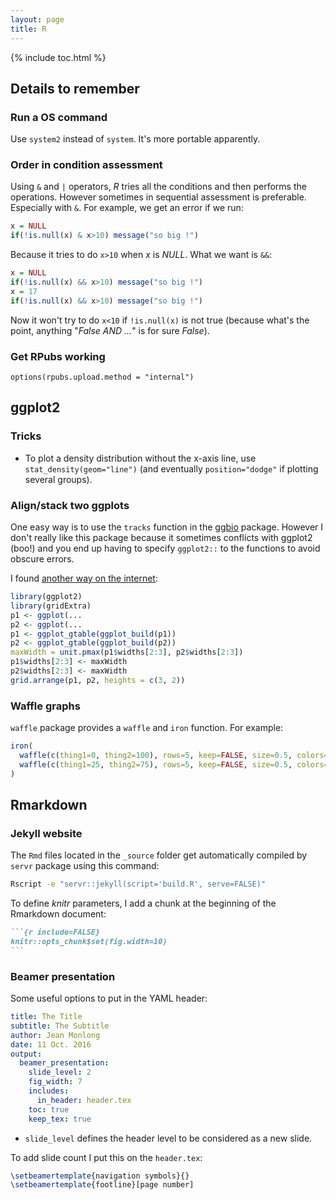 ```yaml
---
layout: page
title: R
---
```


{% include toc.html %}

## Details to remember

### Run a OS command

Use `system2` instead of `system`. It's more portable apparently.

### Order in condition assessment

Using `&` and `|` operators, *R* tries all the conditions and then performs the operations. However sometimes in sequential assessment is preferable. Especially with `&`. For example, we get an error if we run:

~~~r
x = NULL
if(!is.null(x) & x>10) message("so big !")
~~~

Because it tries to do `x>10` when *x* is *NULL*. What we want is `&&`:

~~~r
x = NULL
if(!is.null(x) && x>10) message("so big !")
x = 17
if(!is.null(x) && x>10) message("so big !")
~~~

Now it won't try to do `x<10` if `!is.null(x)` is not true (because what's the point, anything "*False AND ...*" is for sure *False*).

### Get RPubs working

`options(rpubs.upload.method = "internal")`

## ggplot2

### Tricks

+ To plot a density distribution without the x-axis line, use `stat_density(geom="line")` (and eventually `position="dodge"` if plotting several groups).

### Align/stack two ggplots

One easy way is to use the `tracks` function in the [ggbio](https://bioconductor.org/packages/release/bioc/html/ggbio.html) package. However I don't really like this package because it sometimes conflicts with ggplot2 (boo!) and you end up having to specify `ggplot2::` to the functions to avoid obscure errors.

I found [another way on the internet](http://www.exegetic.biz/blog/2015/05/r-recipe-aligning-axes-in-ggplot2/):

~~~r
library(ggplot2)
library(gridExtra)
p1 <- ggplot(...
p2 <- ggplot(...
p1 <- ggplot_gtable(ggplot_build(p1))
p2 <- ggplot_gtable(ggplot_build(p2))
maxWidth = unit.pmax(p1$widths[2:3], p2$widths[2:3])
p1$widths[2:3] <- maxWidth
p2$widths[2:3] <- maxWidth
grid.arrange(p1, p2, heights = c(3, 2))
~~~

### Waffle graphs

`waffle` package provides a `waffle` and `iron` function. For example:

~~~r
iron(
  waffle(c(thing1=0, thing2=100), rows=5, keep=FALSE, size=0.5, colors=c("#af9139", "#544616")),
  waffle(c(thing1=25, thing2=75), rows=5, keep=FALSE, size=0.5, colors=c("#af9139", "#544616"))
)
~~~

## Rmarkdown

### Jekyll website

The `Rmd` files located in the `_source` folder get automatically compiled by `servr` package using this command:

~~~sh
Rscript -e "servr::jekyll(script='build.R', serve=FALSE)"
~~~

To define *knitr* parameters, I add a chunk at the beginning of the Rmarkdown document:

~~~md
```{r include=FALSE}
knitr::opts_chunk$set(fig.width=10)
```
~~~

### Beamer presentation

Some useful options to put in the YAML header:

~~~yaml
title: The Title
subtitle: The Subtitle
author: Jean Monlong
date: 11 Oct. 2016
output:
  beamer_presentation:
    slide_level: 2
    fig_width: 7
    includes:
      in_header: header.tex
    toc: true
    keep_tex: true
~~~

+ `slide_level` defines the header level to be considered as a new slide.

To add slide count I put this on the `header.tex`:

~~~tex
\setbeamertemplate{navigation symbols}{}
\setbeamertemplate{footline}[page number]
~~~
